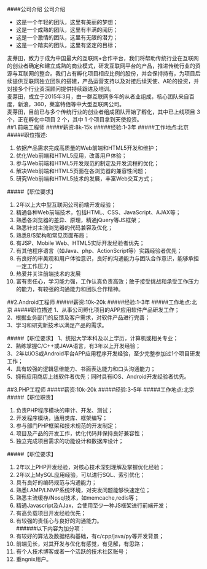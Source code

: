 ####公司介绍
公司介绍</br>
- 这是一个年轻的团队，这里有美丽的梦想； </br>
- 这是一个成熟的团队，这里有丰满的阅历；</br> 
- 这是一个激情的团队，这里有无限的潜力； </br>
- 这是一个踏实的团队，这里有坚定的目标； </br>

麦芽田，致力于成为中国最大的互联网+合作平台，我们将帮助传统行业在互联网的创业者确定和建立成熟的商业模式，研发互联网平台的产品，推进传统行业的资源与互联网的整合。我们占有孵化项目相应比例的股份，并会保持持有，为项目后续提供互联网独立团队的搭建，产品运营支持以及对接后续天使、A轮的投资，并对接多个行业资深顾问提供持续跟进及培训。</br>
麦芽田，成立于2015年3月，由一群互联网多年的从者业组成，核心团队来自百度，新浪，360，莱富特佰等中大型互联网公司。</br>
麦芽田，目前已与多个传统行业的创业者组成团队开始了孵化，其中已上线项目 3 个，正在孵化中项目 2 个，其中 1 个项目拿到天使投资。</br>
##1.前端工程师
#####薪资:8k-15k
#####经验:1-3年
#####工作地点:北京
#####职位描述:
1. 依据产品需求完成高质量的Web前端和HTML5开发和维护； </br>
2. 优化Web前端和HTML5应用，改善用户体验； </br>
3. 参与Web前端和HTML5开发规范的制定及开发流程的优化； </br>
4. 解决Web前端和HTML5页面在各浏览器的兼容性问题； </br>
5. 研究Web前端和HTML5技术的发展，丰富Web交互方式； </br>

#####【职位要求】 </br>
1. 2年以上大中型互联网公司前端开发经验； </br>
2. 精通各种Web前端技术，包括HTML、CSS、JavaScript、AJAX等； </br>
3. 熟悉各浏览器的差异、原理，精通jQuery等JS框架； </br>
4. 熟悉针对主流浏览器的代码兼容及优化； </br>
5. 熟悉B/S架构和常见页面布局； </br>
6. 有JSP、Mobile Web、HTML5实际开发经验者优先； </br>
7. 有其他程序语言（如Java、php、ActionScript等）实践经验者优先； </br>
8. 有良好的审美观和用户体验意识，良好的沟通能力与团队合作意识，能够承担一定工作压力； </br>
9. 热爱并关注前端技术的发展 </br>
10. 富有责任心，学习能力强，工作认真负责高效；敢于接受挑战和承受工作压力的能力，有较强的沟通能力和团队合作精神。</br>

##2.Android工程师
#####薪资:10k-20k
#####经验:1-3年
#####工作地点:北京
#####职位描述
1、从事公司孵化项目的APP应用软件产品研发工作； </br>
2、根据业务部门的反馈及客户需求，对软件产品进行完善； </br>
3、学习和研究新技术以满足产品的需求。 </br>

#####【职位要求】 
1、统招大学本科及以上学历，计算机或相关专业； </br>
2、熟练掌握C/C++或JAVA语言，有3年以上开发经验； </br>
3、2年以iOS或Android平台APP应用程序开发经验，至少完整参加过1个项目研发工作； </br>
4、具有较强的逻辑思维能力、书面表达能力和口头沟通能力； </br>
5、拥有应用商店上线软件者优先；同时具有iOS、Android开发经验者优先。 </br>

##3.PHP工程师
#####薪资:10k-20k
#####经验:3-5年
#####工作地点:北京
#####【职位职责】 
1. 负责PHP程序模块的审计、开发、测试； </br>
2. 开发程序模块，通用类库、框架编写； </br>
3. 参与部门PHP框架和技术规范的开发制定； </br>
4. 项目及产品的开发工作，优化代码并保持良好兼容性； </br>
5. 独立完成项目需求的功能设计和数据库设计； </br>

#####【职位要求】 
1. 2年以上PHP开发经验，对核心技术深刻理解及掌握优化经验； </br>
2. 2年以上MySQL应用经验，可以进行SQL、索引优化； </br>
3. 具有良好的编码规范与沟通能力； </br>
4. 熟悉LAMP/LNMP系统环境，对突发问题能够快速定位； </br>
5. 熟悉主流缓存/Nosql技术，如memcache,redis等； </br>
6. 精通Javascript及AJax，会使用至少一种JS框架进行前端开发； </br>
7. 有高负载项目开发经验优先； </br>
8. 有较强的责任心与良好的沟通能力。 </br>
######以下内容为加分项： </br>
1. 有较好的算法及数据结构基础，有c/cpp/java/py等开发背景； </br>
2. 前端见长，对其开发与优化有感觉，有见解，有思路； </br>
3. 有个人技术博客或者一个活跃的技术社区账号； </br>
4. 重ngnix用户。</br>

